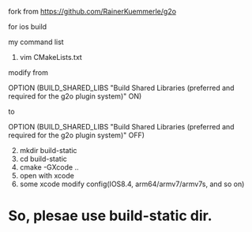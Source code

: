 fork from https://github.com/RainerKuemmerle/g2o

for ios build

my command list

1. vim CMakeLists.txt

  modify from
  
  OPTION (BUILD_SHARED_LIBS "Build Shared Libraries (preferred and required for the g2o plugin system)" ON)

  to
  
  OPTION (BUILD_SHARED_LIBS "Build Shared Libraries (preferred and required for the g2o plugin system)" OFF)

2. mkdir build-static
3. cd build-static
4. cmake -GXcode ..
5. open with xcode
6. some xcode modify config(IOS8.4, arm64/armv7/armv7s, and so on)


# So, plesae use build-static dir.
